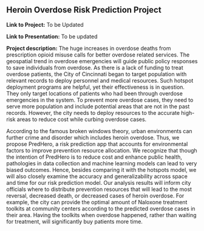 ## Heroin Overdose Risk Prediction Project

**Link to Project:** 
To be Updated

**Link to Presentation:**
To be updated

**Project description:** 
The huge increases in overdose deaths from prescription opioid misuse calls for better overdose related services. The geospatial trend in overdose emergencies will guide public policy responses to save individuals from overdose. As there is a lack of funding to treat overdose patients, the City of Cincinnati began to target population with relevant records to deploy personnel and medical resources. Such hotspot deployment programs are helpful, yet their effectiveness is in question. They only target locations of patients who had been through overdose emergencies in the system. To prevent more overdose cases, they need to serve more population and include potential areas that are not in the past records. However, the city needs to deploy resources to the accurate high-risk areas to reduce cost while curbing overdose cases.
 
According to the famous broken windows theory, urban environments can further crime and disorder which includes heroin overdose. Thus, we propose PredHero, a risk prediction app that accounts for environmental factors to improve prevention resource allocation. We recognize that though the intention of PredHero is to reduce cost and enhance public health, pathologies in data collection and machine learning models can lead to very biased outcomes. Hence, besides comparing it with the hotspots model, we will also closely examine the accuracy and generalizability across space and time for our risk prediction model. Our analysis results will inform city officials where to distribute prevention resources that will lead to the most reversal, decreased death, or decreased cases of heroin overdose. For example, the city can provide the optimal amount of Naloxone treatment toolkits at community centers according to the predicted overdose cases in their area. Having the toolkits when overdose happened, rather than waiting for treatment, will significantly buy patients more time.
